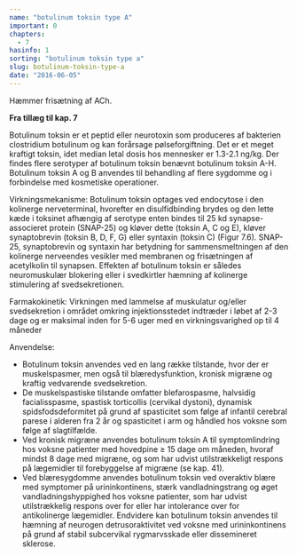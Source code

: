 ```yaml
---
name: "botulinum toksin type A"
important: 0
chapters:  
  - 7
hasinfo: 1
sorting: "botulinum toksin type a"
slug: botulinum-toksin-type-a
date: "2016-06-05"
---
```


Hæmmer frisætning af ACh.

<b>Fra tillæg til kap. 7</b>

Botulinum toksin er et peptid eller neurotoxin som produceres af bakterien clostridium botulinum og kan forårsage pølseforgiftning. Det er et meget kraftigt toksin, idet median letal dosis hos mennesker er 1.3-2.1 ng/kg. Der findes flere serotyper af botulinum toksin benævnt botulinum toksin A-H. Botulinum toksin A og B anvendes til behandling af flere sygdomme og i forbindelse med kosmetiske operationer. 

Virkningsmekanisme: Botulinum toksin optages ved endocytose i den kolinerge nerveterminal, hvorefter en disulfidbinding brydes og den lette kæde i toksinet afhængig af serotype enten bindes til 25 kd synapse-associeret protein (SNAP-25) og kløver dette (toksin A, C og E), kløver synaptobrevin (toksin B, D, F, G) eller syntaxin (toksin C) (Figur 7.6).  SNAP-25, synaptobrevin og syntaxin har betydning for sammensmeltningen af den kolinerge nerveendes vesikler med membranen og frisætningen af acetylkolin til synapsen. Effekten af botulinum toksin er således neuromuskulær blokering eller i svedkirtler hæmning af kolinerge stimulering af svedsekretionen.

Farmakokinetik: Virkningen med lammelse af muskulatur og/eller svedsekretion i området omkring injektionsstedet indtræder i løbet af 2-3 dage og er maksimal inden for 5-6 uger med en virkningsvarighed op til 4 måneder

Anvendelse:<ul><li>Botulinum toksin anvendes ved en lang række tilstande, hvor der er muskelspasmer, men også til blæredysfunktion, kronisk migræne og kraftig vedvarende svedsekretion.</li><li>De muskelspastiske tilstande omfatter blefarospasme, halvsidig facialisspasme, spastisk torticollis (cervikal dystoni), dynamisk spidsfodsdeformitet på grund af spasticitet som følge af infantil cerebral parese i alderen fra 2 år og spasticitet i arm og håndled hos voksne som følge af slagtilfælde.</li><li>Ved kronisk migræne anvendes botulinum toksin A til symptomlindring hos voksne patienter med hovedpine ≥ 15 dage om måneden, hvoraf mindst 8 dage med migræne, og som har udvist utilstrækkeligt respons på lægemidler til forebyggelse af migræne (se kap. 41).</li><li>Ved blæresygdomme anvendes botulinum toksin ved overaktiv blære med symptomer på urininkontinens, stærk vandladningstrang og øget vandladningshyppighed hos voksne patienter, som har udvist utilstrækkelig respons over for eller har intolerance over for antikolinerge lægemidler. Endvidere kan botulinum toksin anvendes til hæmning af neurogen detrusoraktivitet ved voksne med urininkontinens på grund af stabil subcervikal rygmarvsskade eller dissemineret sklerose.</li></ul>

